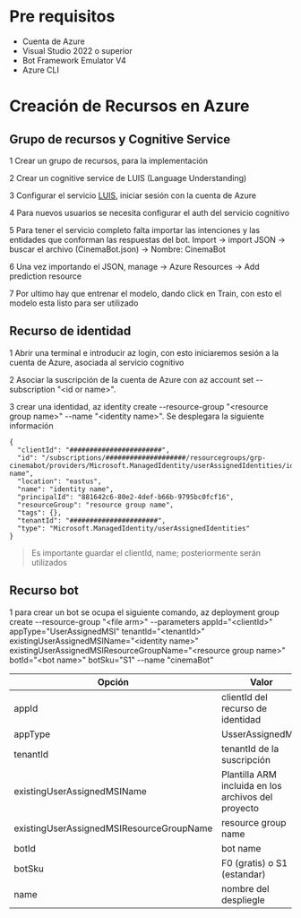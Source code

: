 # Pre requisitos
- Cuenta de Azure
- Visual Studio 2022 o superior
- Bot Framework Emulator V4
- Azure CLI

# Creación de Recursos en Azure

## Grupo de recursos y Cognitive Service
1 Crear un grupo de recursos, para la implementación

2 Crear un cognitive service de LUIS (Language Understanding)

3 Configurar el servicio [LUIS](https://www.luis.ia), iniciar sesión con la cuenta de Azure

4 Para nuevos usuarios se necesita configurar el auth del servicio cognitivo

5 Para tener el servicio completo falta importar las intenciones y las entidades que conforman las respuestas del bot. Import -> import JSON -> buscar el archivo (CinemaBot.json) -> Nombre: CinemaBot

6 Una vez importando el JSON, manage -> Azure Resources -> Add prediction resource

7 Por ultimo hay que entrenar el modelo, dando click en Train, con esto el modelo esta listo para ser utilizado

## Recurso de identidad
1 Abrir una terminal e introducir az login, con esto iniciaremos sesión a la cuenta de Azure, asociada al servicio cognitivo

2 Asociar la suscripción de la cuenta de Azure con az account set -- subscription "<id or name\>".

3 crear una identidad, az identity create --resource-group "<resource group name\>" --name "<identity name\>". Se desplegara la siguiente información

```
{
  "clientId": "#######################",
  "id": "/subscriptions/####################/resourcegroups/grp-cinemabot/providers/Microsoft.ManagedIdentity/userAssignedIdentities/identity name",
  "location": "eastus",
  "name": "identity name",
  "principalId": "881642c6-80e2-4def-b66b-9795bc0fcf16",
  "resourceGroup": "resource group name",
  "tags": {},
  "tenantId": "######################",
  "type": "Microsoft.ManagedIdentity/userAssignedIdentities"
}
```
> Es importante guardar el clientId, name; posteriormente serán utilizados

## Recurso bot
1 para crear un bot se ocupa el siguiente comando, az deployment group create --resource-group "<file arm\>" --parameters appId="<clientId\>" appType="UserAssignedMSI" tenantId="<tenantId\>" existingUserAssignedMSIName="<identity name\>" existingUserAssignedMSIResourceGroupName="<resource group name\>" botId="<bot name\>" botSku="S1"  --name "cinemaBot"

| Opción | Valor |
| ------ | ----- |
| appId | clientId del recurso de identidad |
|  appType  | UsserAssignedMSI |
|  tenantId  | tenantId de la suscripción |
|  existingUserAssignedMSIName | Plantilla ARM incluida en los archivos del proyecto |
| existingUserAssignedMSIResourceGroupName | resource group name |
| botId | bot name |
| botSku | F0 (gratis) o S1 (estandar) |
| name | nombre del despliegle |

